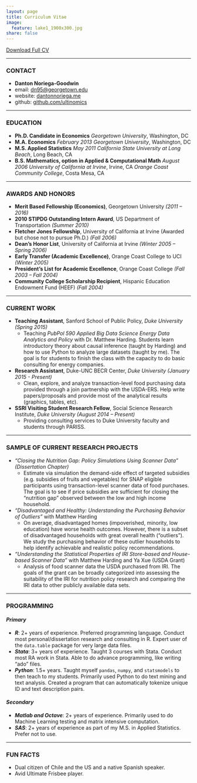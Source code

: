 ```yaml
---
layout: page
title: Curriculum Vitae
image:
  feature: lake1_1900x300.jpg
share: false
---
```


<div>
<a href="{{ site.url }}/CV/D_Noriega_CV_March_2015.pdf" class="btn btn-success">Download Full CV</a>  
</div>

---

### CONTACT
- **Danton Noriega-Goodwin**
- email: dn95@georgetown.edu
- website: [dantonnoriega.me](http://dantonnoriega.me)
- github: [github.com/ultinomics](github.com/ultinomics)

---

### EDUCATION
- **Ph.D. Candidate in Economics** 
*Georgetown University*, Washington, DC
- **M.A. Economics** *February 2013*
*Georgetown University*, Washington, DC
- **M.S. Applied Statistics** *May 2011*
*California State University at Long Beach*, Long Beach, CA
- **B.S. Mathematics, option in Applied & Computational Math** *August 2006*
*University of California at Irvine*, Irvine, CA
*Orange Coast Community College*, Costa Mesa, CA

---

### AWARDS AND HONORS

- **Merit Based Fellowship (Economics)**, Georgetown University *(2011 – 2016)*
- **2010 STIPDG Outstanding Intern Award**, US Department of Transportation *(Summer 2010)*
- **Fletcher Jones Fellowship**, University of California at Irvine (Awarded but chose not to pursue Ph.D.) *(Fall 2006)*
- **Dean’s Honor List**, University of California at Irvine *(Winter 2005 – Spring 2006)*
- **Early Transfer (Academic Excellence)**, Orange Coast College to UCI *(Winter 2005)*
- **President’s List for Academic Excellence**, Orange Coast College *(Fall 2003 – Fall 2004)*
- **Community College Scholarship Recipient**, Hispanic Education Endowment Fund (HEEF) *(Fall 2004)*

---

### CURRENT WORK

- **Teaching Assistant**, Sanford School of Public Policy, *Duke University (Spring 2015)*
	- Teaching *PubPol 590 Applied Big Data Science Energy Data Analytics and Policy* with Dr. Matthew Harding. Students learn introductory theory about causal inference (taught by Harding) and how to use Python to analyze large datasets (taught by me). The goal is for students to finish the class with the capacity to do basic consulting for energy companies.
- **Research Assistant**, Duke-UNC BECR Center, *Duke University (January 2015 - Present)*
	- Clean, explore, and analyze transaction-level food purchasing data provided through a join partnership with the USDA-ERS. Help write papers/proposals and provide most of the analytical results (graphics, tables, etc).
- **SSRI Visiting Student Research Fellow**, Social Science Research Institute, *Duke University (August 2014 – Present)*	
	- Providing consulting services to Duke University faculty and students through PARISS.

---

### SAMPLE OF CURRENT RESEARCH PROJECTS

- *“Closing the Nutrition Gap: Policy Simulations Using Scanner Data” (Dissertation Chapter)*
	- Estimate via simulation the demand-side effect of targeted subsidies (e.g. subsidies of fruits and vegetables) for SNAP eligible participants using transaction-level scanner data of food purchases. The goal is to see if price subsidies are sufficient for closing the “nutrition gap” observed between the low and high income household.
- *“Disadvantaged and Healthy: Understanding the Purchasing Behavior of Outliers”* with Matthew Harding
	- On average, disadvantaged homes (impoverished, minority, low education) have worse health outcomes. However, there is a subset of disadvantaged households with great overall health (“outliers”). We study the purchasing behavior of these outlier households to help identify achievable and realistic policy recommendations.
- *“Understanding the Statistical Properties of IRI Store-based and House-based Scanner Data”* with Matthew Harding and Ya Xue (USDA Grant)
	- Analysis of food scanner data the USDA purchased from IRI. The goals of the grant can be broadly categorized into assessing the suitability of the IRI for nutrition policy research and comparing the IRI data to other publicly available data sets.

---

### PROGRAMMING

#### *Primary*
- ***R***: 2+ years of experience. Preferred programming language. Conduct most personal/dissertation research and consulting in R. Expert user of the `data.table` package for very large data files.
- ***Stata***: 3+ years of experience. Taught 3 courses with Stata. Conduct most RA work in Stata. Able to do advance programming, like writing “ado” files.
- ***Python***: 1.5+ years. Taught myself `pandas`, `numpy`, and `statsmodels` to then teach to my students. Primarily used Python to do text mining and text analysis. Created a program that can automatically tokenize unique ID and text description pairs.

#### *Secondary*
- ***Matlab and Octave***: 2+ years of experience. Primarily used to do Machine Learning testing and matrix intensive computation.
- ***SAS***: 2+ years of experience as part of my M.S. in Applied Statistics. Prefer not to use.

---

### FUN FACTS
- Dual citizen of Chile and the US and a native Spanish speaker.
- Avid Ultimate Frisbee player.

